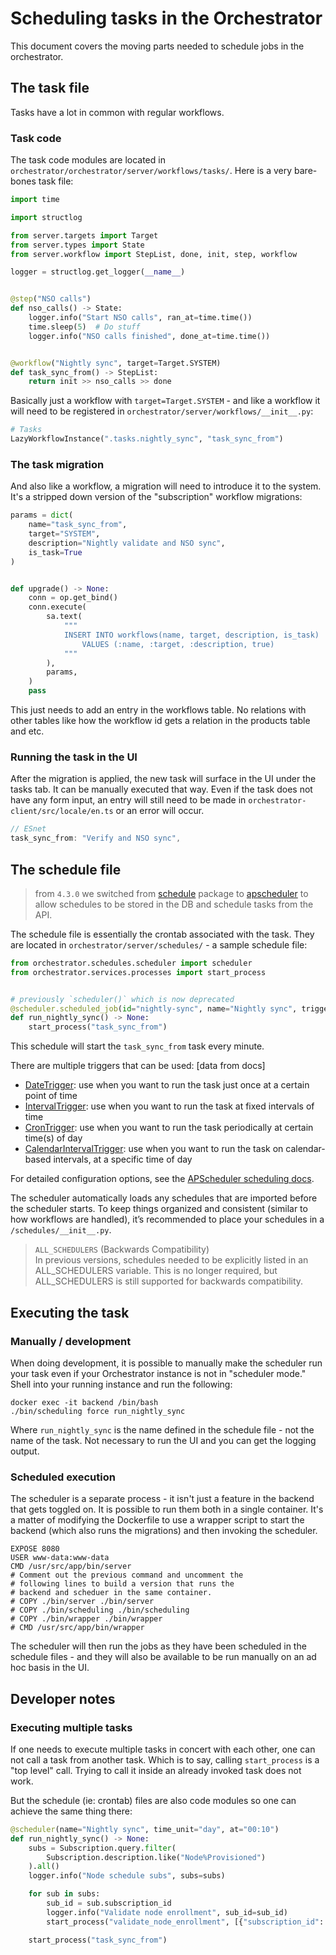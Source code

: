 # Scheduling tasks in the Orchestrator

This document covers the moving parts needed to schedule jobs in the orchestrator.

## The task file

Tasks have a lot in common with regular workflows.

### Task code

The task code modules are located in `orchestrator/orchestrator/server/workflows/tasks/`. Here is a very bare-bones task file:

```python
import time

import structlog

from server.targets import Target
from server.types import State
from server.workflow import StepList, done, init, step, workflow

logger = structlog.get_logger(__name__)


@step("NSO calls")
def nso_calls() -> State:
    logger.info("Start NSO calls", ran_at=time.time())
    time.sleep(5)  # Do stuff
    logger.info("NSO calls finished", done_at=time.time())


@workflow("Nightly sync", target=Target.SYSTEM)
def task_sync_from() -> StepList:
    return init >> nso_calls >> done
```

Basically just a workflow with `target=Target.SYSTEM` - and like a workflow it will need to be registered in  `orchestrator/server/workflows/__init__.py`:

```python
# Tasks
LazyWorkflowInstance(".tasks.nightly_sync", "task_sync_from")
```

### The task migration

And also like a workflow, a migration will need to introduce it to the system. It's a stripped down version of the "subscription" workflow migrations:

```python
params = dict(
    name="task_sync_from",
    target="SYSTEM",
    description="Nightly validate and NSO sync",
    is_task=True
)


def upgrade() -> None:
    conn = op.get_bind()
    conn.execute(
        sa.text(
            """
            INSERT INTO workflows(name, target, description, is_task)
                VALUES (:name, :target, :description, true)
            """
        ),
        params,
    )
    pass
```

This just needs to add an entry in the workflows table. No relations with other tables like how the workflow id gets a relation in the products table and etc.

### Running the task in the UI

After the migration is applied, the new task will surface in the UI under the tasks tab.
It can be manually executed that way. Even if the task does not have any form input, an entry will still need to be made in `orchestrator-client/src/locale/en.ts` or an error will occur.

```ts
// ESnet
task_sync_from: "Verify and NSO sync",
```

## The schedule file

> from `4.3.0` we switched from [schedule] package to [apscheduler] to allow schedules to be stored in the DB and schedule tasks from the API.

The schedule file is essentially the crontab associated with the task.
They are located in `orchestrator/server/schedules/` - a sample schedule file:

```python
from orchestrator.schedules.scheduler import scheduler
from orchestrator.services.processes import start_process


# previously `scheduler()` which is now deprecated
@scheduler.scheduled_job(id="nightly-sync", name="Nightly sync", trigger="interval", minutes=1)
def run_nightly_sync() -> None:
    start_process("task_sync_from")
```

This schedule will start the `task_sync_from` task every minute.

There are multiple triggers that can be used: [data from docs]

- [DateTrigger]: use when you want to run the task just once at a certain point of time
- [IntervalTrigger]: use when you want to run the task at fixed intervals of time
- [CronTrigger]: use when you want to run the task periodically at certain time(s) of day
- [CalendarIntervalTrigger]: use when you want to run the task on calendar-based intervals, at a specific time of day

For detailed configuration options, see the [APScheduler scheduling docs].

The scheduler automatically loads any schedules that are imported before the scheduler starts.
To keep things organized and consistent (similar to how workflows are handled), it’s recommended to place your schedules in a `/schedules/__init__.py`.

> `ALL_SCHEDULERS` (Backwards Compatibility)  
> In previous versions, schedules needed to be explicitly listed in an ALL_SCHEDULERS variable.
> This is no longer required, but ALL_SCHEDULERS is still supported for backwards compatibility.


## Executing the task

### Manually / development

When doing development, it is possible to manually make the scheduler run your task even if your Orchestrator instance is not in "scheduler mode." Shell into your running instance and run the following:

```shell
docker exec -it backend /bin/bash
./bin/scheduling force run_nightly_sync
```

Where `run_nightly_sync` is the name defined in the schedule file - not the name of the task. Not necessary to run the UI and you can get the logging output.

### Scheduled execution

The scheduler is a separate process - it isn't just a feature in the backend that gets toggled on. It is possible to run them both in a single container. It's a matter of modifying the Dockerfile to use a wrapper script to start the backend (which also runs the migrations) and then invoking the scheduler.

```docker
EXPOSE 8080
USER www-data:www-data
CMD /usr/src/app/bin/server
# Comment out the previous command and uncomment the
# following lines to build a version that runs the
# backend and scheduer in the same container.
# COPY ./bin/server ./bin/server
# COPY ./bin/scheduling ./bin/scheduling
# COPY ./bin/wrapper ./bin/wrapper
# CMD /usr/src/app/bin/wrapper
```

The scheduler will then run the jobs as they have been scheduled in the schedule files - and they will also be available to be run manually on an ad hoc basis in the UI.

## Developer notes

### Executing multiple tasks

If one needs to execute multiple tasks in concert with each other, one can not call a task from another task. Which is to say, calling `start_process` is a "top level" call. Trying to call it inside an already invoked task does not work.

But the schedule (ie: crontab) files are also code modules so one can achieve the same thing there:

```python
@scheduler(name="Nightly sync", time_unit="day", at="00:10")
def run_nightly_sync() -> None:
    subs = Subscription.query.filter(
        Subscription.description.like("Node%Provisioned")
    ).all()
    logger.info("Node schedule subs", subs=subs)

    for sub in subs:
        sub_id = sub.subscription_id
        logger.info("Validate node enrollment", sub_id=sub_id)
        start_process("validate_node_enrollment", [{"subscription_id": sub_id}])

    start_process("task_sync_from")
```

[schedule]: https://pypi.org/project/schedule/
[apscheduler]: https://pypi.org/project/APScheduler/
[DateTrigger]: https://apscheduler.readthedocs.io/en/master/api.html#apscheduler.triggers.interval.DateTrigger
[IntervalTrigger]: https://apscheduler.readthedocs.io/en/master/api.html#apscheduler.triggers.interval.IntervalTrigger
[CronTrigger]: https://apscheduler.readthedocs.io/en/master/api.html#apscheduler.triggers.interval.IntervalTrigger
[CalendarIntervalTrigger]: https://apscheduler.readthedocs.io/en/master/api.html#apscheduler.triggers.interval.CalendarIntervalTrigger
[APScheduler scheduling docs]: https://apscheduler.readthedocs.io/en/master/userguide.html#scheduling-tasks
